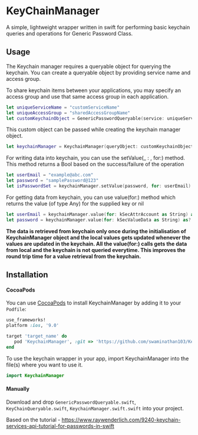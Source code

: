 # KeyChainManager

A simple, lightweight wrapper written in swift for performing basic keychain queries and operations for Generic Password Class.

## Usage

The Keychain manager requires a queryable object for querying the keychain. You can create a queryable object by providing service name and access group.

To share keychain items between your applications, you may specify an access group and use that same access group in each application.

``` swift
let uniqueServiceName = "customServiceName"
let uniqueAccessGroup = "sharedAccessGroupName"
let customKeychainObject = GenericPasswordQueryable(service: uniqueServiceName, accessGroup: uniqueAccessGroup)
```
This custom object can be passed while creating the keychain manager object.

``` swift
let keychainManager = KeychainManager(queryObject: customKeychainObject)
```

For writing data into keychain, you can use the setValue(_ : , for:) method. This method returns a Bool based on the success/failure of the operation

``` swift
let userEmail = "example@abc.com"
let password = "samplePassword@123"
let isPasswordSet = keychainManager.setValue(password, for: userEmail)
```

For getting data from keychain, you can use value(for:) method which returns the value (of type Any) for the supplied key or nil

``` swift
let userEmail = keychainManager.value(for: kSecAttrAccount as String) as? String
let password = keychainManager.value(for: kSecValueData as String) as? String
```

**The data is retrieved from keychain only once during the initialisation of KeychainManager object and the local values gets updated whenever the values are updated in the keychain. All the value(for:) calls gets the data from local and the keychain is not queried everytime. This improves the round trip time for a value retrieval from the keychain.**

## Installation

#### CocoaPods
You can use [CocoaPods](http://cocoapods.org/) to install KeychainManager by adding it to your `Podfile`:

``` ruby
use_frameworks!
platform :ios, '9.0'

target 'target_name' do
   pod 'KeychainManager', :git => 'https://github.com/swaminathan103/KeychainManager.git'
end
```

To use the keychain wrapper in your app, import KeychainManager into the file(s) where you want to use it.

``` swift
import KeychainManager
```


#### Manually
Download and drop ```GenericPasswordQueryable.swift```, ```KeyChainQueryable.swift```,   ```KeychainManager.swift.swift``` into your project.

Based on the tutorial -
https://www.raywenderlich.com/9240-keychain-services-api-tutorial-for-passwords-in-swift
